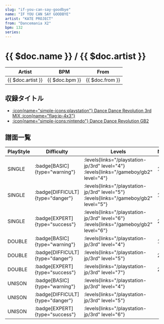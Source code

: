 ```yaml
---
slug: "if-you-can-say-goodbye"
name: "IF YOU CAN SAY GOODBYE"
artist: "KATE PROJECT"
from: "Dancemania X2"
bpm: 132
series:
---
```


# {{ $doc.name }} / {{ $doc.artist }}

|Artist|BPM|From|
|------|---|----|
|{{ $doc.artist }}|{{ $doc.bpm }}|{{ $doc.from }}|

## 収録タイトル

- [:icon{name="simple-icons:playstation"} Dance Dance Revolution 3rd MIX :icon{name="flag:jp-4x3"}](/playstation-jp/3rd)
- [:icon{name="simple-icons:nintendo"} Dance Dance Revolution GB2](/gameboy/gb2)

## 譜面一覧

|PlayStyle|Difficulty|Levels|Notes|Movie|
|---------|----------|------|-----|-----|
|SINGLE| :badge[BASIC]{type="warning"}| :levels{links="/playstation-jp/3rd" level="4"} :levels{links="/gameboy/gb2" level="4"}|165/0||
|SINGLE| :badge[DIFFICULT]{type="danger"}| :levels{links="/playstation-jp/3rd" level="5"} :levels{links="/gameboy/gb2" level="5"}|187/0||
|SINGLE| :badge[EXPERT]{type="success"}| :levels{links="/playstation-jp/3rd" level="6"} :levels{links="/gameboy/gb2" level="6"}|250/0||
|DOUBLE| :badge[BASIC]{type="warning"}| :levels{links="/playstation-jp/3rd" level="4"}|163/0||
|DOUBLE| :badge[DIFFICULT]{type="danger"}| :levels{links="/playstation-jp/3rd" level="5"}|217/0||
|DOUBLE| :badge[EXPERT]{type="success"}| :levels{links="/playstation-jp/3rd" level="7"}|262/0||
|UNISON| :badge[BASIC]{type="warning"}| :levels{links="/playstation-jp/3rd" level="4"}|||
|UNISON| :badge[DIFFICULT]{type="danger"}| :levels{links="/playstation-jp/3rd" level="5"}|||
|UNISON| :badge[EXPERT]{type="success"}| :levels{links="/playstation-jp/3rd" level="6"}|||
